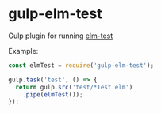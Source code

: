 # gulp-elm-test
Gulp plugin for running [elm-test](https://github.com/deadfoxygrandpa/elm-test)

Example:
```JavaScript
const elmTest = require('gulp-elm-test');

gulp.task('test', () => {
  return gulp.src('test/*Test.elm')
    .pipe(elmTest());
});
```
